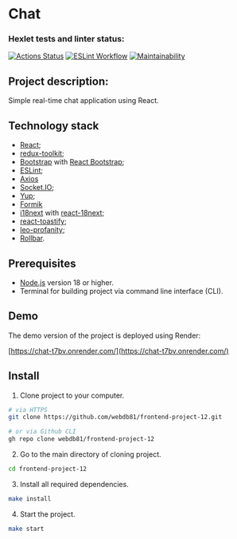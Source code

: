 # Chat

### Hexlet tests and linter status:
[![Actions Status](https://github.com/webdb81/frontend-project-12/actions/workflows/hexlet-check.yml/badge.svg)](https://github.com/webdb81/frontend-project-12/actions)
[![ESLint Workflow](https://github.com/webdb81/frontend-project-12/actions/workflows/eslint-check.yml/badge.svg)](https://github.com/webdb81/frontend-project-12/actions/workflows/eslint-check.yml)
[![Maintainability](https://api.codeclimate.com/v1/badges/8303d9c8af8e88057c51/maintainability)](https://codeclimate.com/github/webdb81/frontend-project-12/maintainability)

## Project description:

Simple real-time chat application using React.

## Technology stack

- [React](https://react.dev/);
- [redux-toolkit](https://redux-toolkit.js.org);
- [Bootstrap](https://getbootstrap.com/) with [React Bootstrap](https://react-bootstrap.github.io/);
- [ESLint](https://eslint.org/);
- [Axios](https://github.com/axios/axios)
- [Socket.IO](https://socket.io/);
- [Yup](https://github.com/jquense/yup);
- [Formik](https://formik.org/)
- [i18next](https://www.i18next.com/) with [react-18next](https://react.i18next.com/);
- [react-toastify](https://www.npmjs.com/package/react-toastify);
- [leo-profanity](https://github.com/jojoee/leo-profanity);
- [Rollbar](https://rollbar.com/).

## Prerequisites

- [Node.js](https://nodejs.org/en) version 18 or higher.
- Terminal for building project via command line interface (CLI).

## Demo

The demo version of the project is deployed using Render:

[https://chat-t7bv.onrender.com/](https://chat-t7bv.onrender.com/)

## Install

1. Clone project to your computer.

```bash
# via HTTPS
git clone https://github.com/webdb81/frontend-project-12.git

# or via Github CLI
gh repo clone webdb81/frontend-project-12
```

2. Go to the main directory of cloning project.

```bash
cd frontend-project-12
```

3. Install all required dependencies.

```bash
make install
```

4. Start the project.

```bash
make start
```
